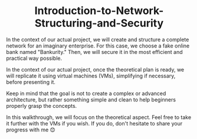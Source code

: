 <h1 align="center">Introduction-to-Network-Structuring-and-Security</h1>

<p>
In the context of our actual project, we will create and structure a complete network for an imaginary enterprise. For this case, we choose a fake online bank named "Bankurity." Then, we will secure it in the most efficient and practical way possible.

In the context of our actual project, once the theoretical plan is ready, we will replicate it using virtual machines (VMs), simplifying if necessary, before presenting it.

Keep in mind that the goal is not to create a complex or advanced architecture, but rather something simple and clean to help beginners properly grasp the concepts.

In this walkthrough, we will focus on the theoretical aspect. Feel free to take it further with the VMs if you wish. If you do, don't hesitate to share your progress with me 😊
</p>
</br>
